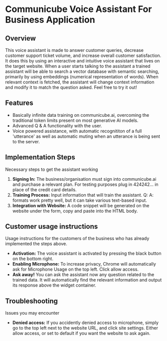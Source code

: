 # Communicube Voice Assistant For Business Application

## Overview

This voice assistant is made to answer customer queries, decrease customer support ticket volume, and increase overall customer satisfaction. It does this by using an interactive and intuitive voice assistant that lives on the target website. When a user starts talking to the assistant a trained assistant will be able to search a vector database with semantic searching, primarily by using embeddings (numerical representation of words). When relevant context is fetched, the assistant will change context information and modify it to match the question asked. Feel free to try it out!

## Features
- Basically infinite data training on communicube.ai, overcoming the traditional token limits present on most generative AI models. 
- Advanced Q & A functionality with the user.
- Voice powered assistance, with automatic recognititon of a full 'utterance' as well as automatic muting when an utterance is being sent to the server. 

## Implementation Steps
Necessary steps to get the assistant working

1. **Signing In:** The business/organisation must sign into communicube.ai and purchase a relevant plan. For testing purposes plug in 424242... in place of the credit card details.
2. **Training Process:** Input information that will train the assistant. Q: A: formats work pretty well, but it can take various text-based input. 
3. **Integration with Website:** A code snippet will be generated on the website under the form, copy and paste into the HTML body. 

## Customer usage instructions
Usage instructions for the customers of the business who has already implemented the steps above. 

- **Activation:** The voice assistant is activated by pressing the black button on the bottom right. 
- **Enabling Microphone:** To increase privacy, Chrome will automatically ask for Microphone Usage on the top left. Click allow access.
- **Ask away!** You can ask the assistant now any question related to the trained data. It will automatically find the relevant information and output its response above the widget container. 

## Troubleshooting
Issues you may encounter

- **Denied access:** If you accidently denied access to microphone, simply go to the top left next to the website URL, and click site settings. Either allow access, or set to default if you want the website to ask again. 



